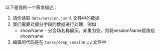 以下是我的一个需求描述：

1. 请你读取 `data/session.jsonl` 文件中的数据
2. 我们需要对部分字段的数据进行处理，例如
   - showName - 分会场名称展示，如果为空，则将sessionName赋值给showName
3. 编辑的代码是在 `tasks/deep_session.py` 文件中